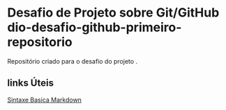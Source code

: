 # Desafio de Projeto sobre Git/GitHub  dio-desafio-github-primeiro-repositorio
Repositório criado para o desafio do projeto
.
## links Úteis
[Sintaxe Basica Markdown](https://www.markdownguide.org/basic-syntax/)
